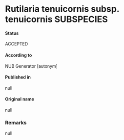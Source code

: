 Rutilaria tenuicornis subsp. tenuicornis SUBSPECIES
=======

#### Status
ACCEPTED

#### According to
NUB Generator [autonym]

#### Published in
null

#### Original name
null

### Remarks
null